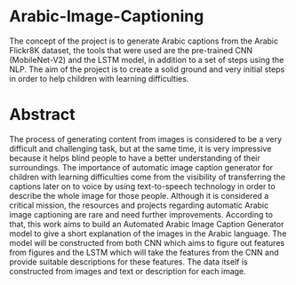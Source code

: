 # Arabic-Image-Captioning
The concept of the project is to generate Arabic captions from the Arabic Flickr8K dataset, the tools that were used are the pre-trained CNN (MobileNet-V2) and the LSTM model, in addition to a set of steps using the NLP. The aim of the project is to create a solid ground and very initial steps in order to help children with learning difficulties. 
# Abstract
The process of generating content from images is considered to be a very difficult and challenging task, but at the same time, it is very impressive because it helps blind people to have a better understanding of their surroundings. The importance of automatic image caption generator for children with learning difficulties come from the visibility of transferring the captions later on to voice by using text-to-speech technology in order to describe the whole image for those people. Although it is considered a critical mission, the resources and projects regarding automatic Arabic image captioning are rare and need further improvements. According to that, this work aims to build an Automated Arabic Image Caption Generator model to give a short explanation of the images in the Arabic language. The model will be constructed from both CNN which aims to figure out features from figures and the LSTM which will take the features from the CNN and provide suitable descriptions for these features.  The data itself is constructed from images and text or description for each image.
